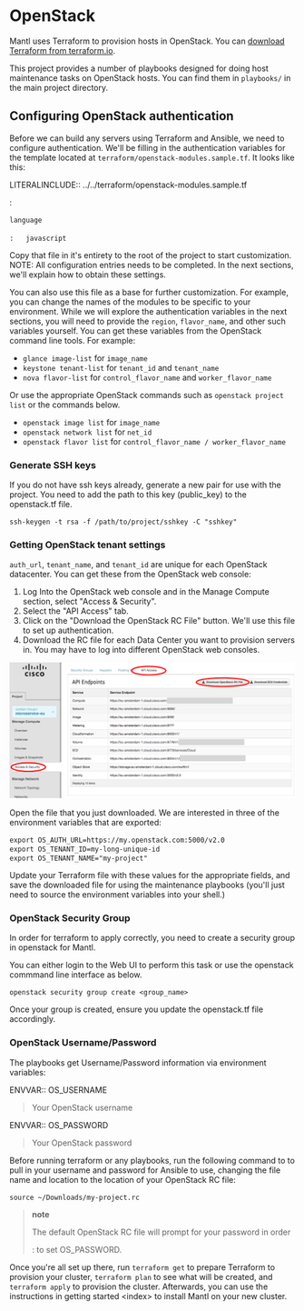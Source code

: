 OpenStack
=========

Mantl uses Terraform to provision hosts in OpenStack. You can [download
Terraform from terraform.io](https://www.terraform.io/downloads.html).

This project provides a number of playbooks designed for doing host
maintenance tasks on OpenStack hosts. You can find them in `playbooks/`
in the main project directory.

Configuring OpenStack authentication
------------------------------------

Before we can build any servers using Terraform and Ansible, we need to
configure authentication. We'll be filling in the authentication
variables for the template located at
`terraform/openstack-modules.sample.tf`. It looks like this:

LITERALINCLUDE:: ../../terraform/openstack-modules.sample.tf

:   

    language

    :   javascript

Copy that file in it's entirety to the root of the project to start
customization. NOTE: All configuration entries needs to be completed. In
the next sections, we'll explain how to obtain these settings.

You can also use this file as a base for further customization. For
example, you can change the names of the modules to be specific to your
environment. While we will explore the authentication variables in the
next sections, you will need to provide the `region`, `flavor_name`, and
other such variables yourself. You can get these variables from the
OpenStack command line tools. For example:

-   `glance image-list` for `image_name`
-   `keystone tenant-list` for `tenant_id` and `tenant_name`
-   `nova flavor-list` for `control_flavor_name` and
    `worker_flavor_name`

Or use the appropriate OpenStack commands such as
`openstack project list` or the commands below.

-   `openstack image list` for `image_name`
-   `openstack network list` for `net_id`
-   `openstack flavor list` for
    `control_flavor_name / worker_flavor_name`

### Generate SSH keys

If you do not have ssh keys already, generate a new pair for use with
the project. You need to add the path to this key (public\_key) to the
openstack.tf file.

``` {.sourceCode .shell}
ssh-keygen -t rsa -f /path/to/project/sshkey -C "sshkey"
```

### Getting OpenStack tenant settings

`auth_url`, `tenant_name`, and `tenant_id` are unique for each OpenStack
datacenter. You can get these from the OpenStack web console:

1.  Log Into the OpenStack web console and in the Manage Compute
    section, select "Access & Security".
2.  Select the "API Access" tab.
3.  Click on the "Download the OpenStack RC File" button. We'll use this
    file to set up authentication.
4.  Download the RC file for each Data Center you want to provision
    servers in. You may have to log into different OpenStack
    web consoles.

![image](_static/openstack_rc.png)

Open the file that you just downloaded. We are interested in three of
the environment variables that are exported:

``` {.sourceCode .shell}
export OS_AUTH_URL=https://my.openstack.com:5000/v2.0
export OS_TENANT_ID=my-long-unique-id
export OS_TENANT_NAME="my-project"
```

Update your Terraform file with these values for the appropriate fields,
and save the downloaded file for using the maintenance playbooks (you'll
just need to source the environment variables into your shell.)

### OpenStack Security Group

In order for terraform to apply correctly, you need to create a security
group in openstack for Mantl.

You can either login to the Web UI to perform this task or use the
openstack commmand line interface as below.

``` {.sourceCode .shell}
openstack security group create <group_name>
```

Once your group is created, ensure you update the openstack.tf file
accordingly.

### OpenStack Username/Password

The playbooks get Username/Password information via environment
variables:

ENVVAR:: OS\_USERNAME

> Your OpenStack username

ENVVAR:: OS\_PASSWORD

> Your OpenStack password

Before running terraform or any playbooks, run the following command to
to pull in your username and password for Ansible to use, changing the
file name and location to the location of your OpenStack RC file:

``` {.sourceCode .shell}
source ~/Downloads/my-project.rc
```

> **note**
>
> The default OpenStack RC file will prompt for your password in order
>
> :   to set OS\_PASSWORD.
>
Once you're all set up there, run `terraform get` to prepare Terraform
to provision your cluster, `terraform plan` to see what will be created,
and `terraform apply` to provision the cluster. Afterwards, you can use
the instructions in getting started &lt;index&gt; to install Mantl on
your new cluster.
